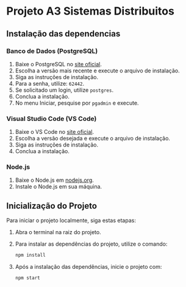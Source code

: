 # Projeto A3 Sistemas Distribuitos

## Instalação das dependencias

### Banco de Dados (PostgreSQL)
1. Baixe o PostgreSQL no [site oficial](https://www.enterprisedb.com/downloads/postgres-postgresql-downloads).
2. Escolha a versão mais recente e execute o arquivo de instalação.
3. Siga as instruções de instalação.
4. Para a senha, utilize: `62442`.
5. Se solicitado um login, utilize `postgres`.
6. Conclua a instalação.
7. No menu Iniciar, pesquise por `pgadmin` e execute.

### Visual Studio Code (VS Code)
1. Baixe o VS Code no [site oficial](https://code.visualstudio.com/download).
2. Escolha a versão desejada e execute o arquivo de instalação.
3. Siga as instruções de instalação.
4. Conclua a instalação.

### Node.js
1. Baixe o Node.js em [nodejs.org](https://nodejs.org/en/download).
2. Instale o Node.js em sua máquina.

## Inicialização do Projeto

Para iniciar o projeto localmente, siga estas etapas:

1. Abra o terminal na raiz do projeto.
2. Para instalar as dependências do projeto, utilize o comando:
    ```bash
    npm install
    ```

3. Após a instalação das dependências, inicie o projeto com:
    ```bash
    npm start
